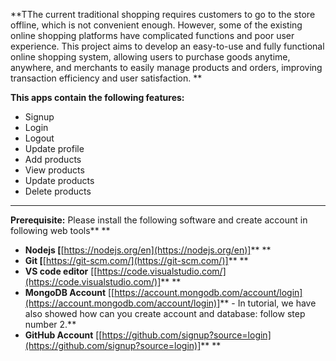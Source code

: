 **TThe current traditional shopping requires customers to go to the store offline, which is not convenient enough. However, some of the existing online shopping platforms have complicated functions and poor user experience. This project aims to develop an easy-to-use and fully functional online shopping system, allowing users to purchase goods anytime, anywhere, and merchants to easily manage products and orders, improving transaction efficiency and user satisfaction. **

**This apps **contain** the following features:**

* Signup
* Login
* Logout
* Update profile
* Add products
* View products
* Update products
* Delete products

---

**Prerequisite:** Please install the following software and create account in following web tools** **

* **Nodejs [**[https://nodejs.org/en](https://nodejs.org/en)]** **
* **Git [**[https://git-scm.com/](https://git-scm.com/)]** **
* **VS code editor** [[https://code.visualstudio.com/](https://code.visualstudio.com/)]** **
* **MongoDB Account** [[https://account.mongodb.com/account/login](https://account.mongodb.com/account/login)]** - In tutorial, we have also showed how can you create account and database: follow step number 2.**
* **GitHub Account** [[https://github.com/signup?source=login](https://github.com/signup?source=login)]** **
